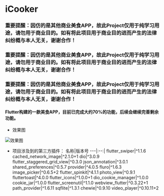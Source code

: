 # iCooker

### 重要提醒：因仿的是其他商业美食APP，故此Project仅用于纯学习用途，请勿用于商业目的。如有将此项目用于商业目的进而产生的法律纠纷概与本人无关，谢谢合作！
### 重要提醒：因仿的是其他商业美食APP，故此Project仅用于纯学习用途，请勿用于商业目的。如有将此项目用于商业目的进而产生的法律纠纷概与本人无关，谢谢合作！
### 重要提醒：因仿的是其他商业美食APP，故此Project仅用于纯学习用途，请勿用于商业目的。如有将此项目用于商业目的进而产生的法律纠纷概与本人无关，谢谢合作！

#### Flutter构建的一款美食APP，目前已完成大约70%的功能，后续会继续完善剩余功能。

+ 效果图 

![效果图](http://upload-images.jianshu.io/upload_images/10663975-455335c2e4ed53f5.gif?imageMogr2/auto-orient/strip%7CimageView2/2/w/1080/q/50)

- 项目涉及到的第三方插件：
  名称|版本号
  ---|:--:|
  flutter_swiper|^1.1.6
  cached_network_image|^2.1.0+1
  dio|^3.0.9
  flutter_staggered_grid_view|^0.3.0
  json_annotation|^3.0.1
  shared_preferences|^0.5.7
  provider|^4.0.5
  fluro|^1.6.3
  image_picker|^0.6.5+2
  flutter_spinkit|^4.1.1
  photo_view|^0.9.1
  fluttertoast|^4.0.0
  flutter_icons|^1.0.0+1
  dio_cookie_manager|^1.0.0
  cookie_jar|^1.0.0
  flutter_screenutil|^1.1.0
  webview_flutter|^0.3.22+1
  path_provider|^1.6.11
  sqflite|^1.3.1
  chewie|^0.9.10
  video_player|^0.10.11+2
